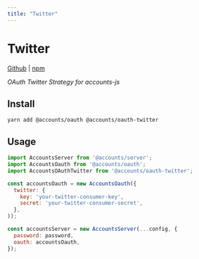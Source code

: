 ```yaml
---
title: "Twitter"
---
```


# Twitter

[Github](https://github.com/accounts-js/accounts/tree/master/packages/oauth-twitter) |
[npm](https://www.npmjs.com/package/@accounts/oauth-twitter)

_OAuth Twitter Strategy for accounts-js_

## Install

```
yarn add @accounts/oauth @accounts/oauth-twitter
```

## Usage

```javascript
import AccountsServer from '@accounts/server';
import AccountsOauth from '@accounts/oauth';
import AccountsOAuthTwitter from '@accounts/oauth-twitter';

const accountsOauth = new AccountsOauth({
  twitter: {
    key: 'your-twitter-consumer-key',
    secret: 'your-twitter-consumer-secret',
  },
));

const accountsServer = new AccountsServer(...config, {
  password: password,
  oauth: accountsOauth,
});
```
